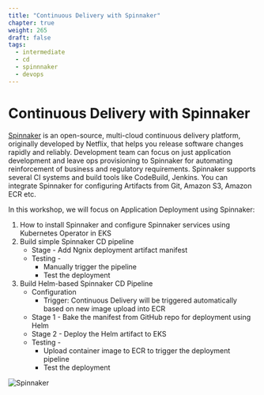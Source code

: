 ```yaml
---
title: "Continuous Delivery with Spinnaker"
chapter: true
weight: 265
draft: false
tags:
  - intermediate
  - cd
  - spinnnaker
  - devops
---
```


# Continuous Delivery with Spinnaker
[Spinnaker](https://spinnaker.io/concepts/) is an open-source, multi-cloud continuous delivery platform, originally developed by Netflix, that helps you release software changes rapidly and reliably. Development team can focus on just application development and leave ops provisioning to Spinnaker for automating reinforcement of business and regulatory requirements. Spinnaker supports several CI systems and build tools like CodeBuild, Jenkins. You can integrate Spinnaker for configuring Artifacts from Git, Amazon S3, Amazon ECR etc.

In this workshop, we will focus on Application Deployment using Spinnaker:

1. How to install Spinnaker and configure Spinnaker services using Kubernetes Operator in EKS
2. Build simple Spinnaker CD pipeline
	- Stage - Add Ngnix deployment artifact manifest
	- Testing -
		- Manually trigger the pipeline
		- Test the deployment
3. Build Helm-based Spinnaker CD Pipeline
	- Configuration
	 	- Trigger: Continuous Delivery will be triggered automatically based on new image upload into ECR 
	- Stage 1 - Bake the manifest from GitHub repo for deployment using Helm
	- Stage 2 - Deploy the Helm artifact to EKS
	- Testing - 
		- Upload container image to ECR to trigger the deployment pipeline
		- Test the deployment 

![Spinnaker](/images/spinnnaker/architecture-s.png)


